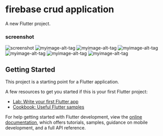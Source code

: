 # firebase crud application 

A new Flutter project.

### screenshot 
![screenshot](IMG-20240814-WA0004.jpg)
![myimage-alt-tag](https://github.com/Sanandan045/employeemangement/blob/main/lib/screenshot/IMG-20240814-WA0004.jpg)
![myimage-alt-tag](https://github.com/Sanandan045/employeemangement/blob/main/lib/screenshot/IMG-20240814-WA0005.jpg)
![myimage-alt-tag](https://github.com/Sanandan045/employeemangement/blob/main/lib/screenshot/IMG-20240814-WA0006.jpg)
![myimage-alt-tag](https://github.com/Sanandan045/employeemangement/blob/main/lib/screenshot/IMG-20240814-WA0007.jpg)
![myimage-alt-tag](https://github.com/Sanandan045/employeemangement/blob/main/lib/screenshot/IMG-20240814-WA0009.jpg)
![myimage-alt-tag](https://github.com/Sanandan045/employeemangement/blob/main/lib/screenshot/IMG-20240814-WA0008.jpg)

## Getting Started

This project is a starting point for a Flutter application.

A few resources to get you started if this is your first Flutter project:

- [Lab: Write your first Flutter app](https://docs.flutter.dev/get-started/codelab)
- [Cookbook: Useful Flutter samples](https://docs.flutter.dev/cookbook)

For help getting started with Flutter development, view the
[online documentation](https://docs.flutter.dev/), which offers tutorials,
samples, guidance on mobile development, and a full API reference.
